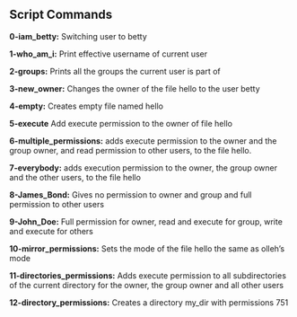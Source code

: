 ## Script Commands 

**0-iam_betty:** Switching user to betty

**1-who_am_i:** Print effective username of current user

**2-groups:** Prints all the groups the current user is part of

**3-new_owner:** Changes the owner of the file hello to the user  betty

**4-empty:** Creates empty file named hello

**5-execute** Add execute permission to the owner of file hello

**6-multiple_permissions:** adds execute permission to the owner and the group owner, and read permission to other users, to the file hello.

**7-everybody:** adds execution permission to the owner, the group owner and the other users, to the file hello

**8-James_Bond:** Gives no permission to owner and group  and full permission to other users 

**9-John_Doe:** Full permission for owner, read and execute for group, write and execute for others

**10-mirror_permissions:** Sets the mode of the file hello the same as olleh’s mode

**11-directories_permissions:** Adds execute permission to all subdirectories of the current directory for the owner, the group owner and all other users

**12-directory_permissions:** Creates a directory my_dir with permissions 751


